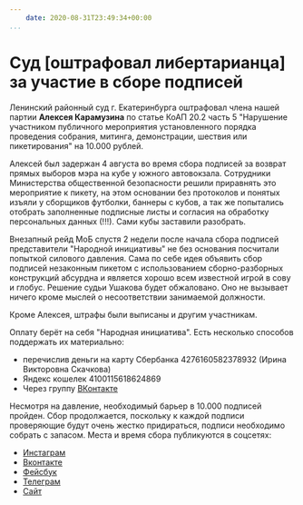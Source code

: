 ```yaml
---
    date: 2020-08-31T23:49:34+00:00
...
```


# Суд [оштрафовал либертарианца] за участие в сборе подписей

Ленинский районный суд г. Екатеринбурга оштрафовал члена нашей партии **Алексея Карамузина** по статье КоАП 20.2 часть 5 "Нарушение участником публичного мероприятия установленного порядка проведения собрания, митинга, демонстрации, шествия или пикетирования" на 10.000 рублей. 

Алексей был задержан 4 августа во время сбора подписей за возврат прямых выборов мэра на кубе у южного автовокзала. Сотрудники Министерства общественной безопасности решили приравнять это мероприятие к пикету, на этом основании без протоколов и понятых изъяли у сборщиков футболки, баннеры с кубов, а так же попытались отобрать заполненные подписные листы и согласия на обработку персональных данных (!!!). Сами кубы заставили разобрать. 

Внезапный рейд МоБ спустя 2 недели после начала сбора подписей представители "Народной инициативы" не без основания посчитали попыткой силового давления. Сама по себе идея объявить сбор подписей незаконным пикетом с использованием сборно-разборных конструкций абсурдна и является хорошо всем известной игрой в сову и глобус. Решение судьи Ушакова будет обжаловано. Оно не вызывает ничего кроме мыслей о несоответствии занимаемой должности.  

Кроме Алексея, штрафы были выписаны и другим участникам. 

Оплату берёт на себя "Народная инициатива". 
Есть несколько способов поддержать их материально:

* перечислив деньги на карту Сбербанка 4276160582378932 (Ирина Викторовна Скачкова)
* Яндекс кошелек 4100115618624869
* Через группу [ВКонтакте](https://vk.com/vernemvybory) 

Несмотря на давление, необходимый барьер в 10.000 подписей пройден. Сбор продолжается, поскольку к каждой подписи проверяющие будут очень жестко придираться, подписи необходимо собрать с запасом. 
Места и время сбора публикуются в соцсетях:

* [Инстаграм](http://instagram.com/vernemvybory)
* [Вконтакте](https://vk.com/vernemvybory)
* [Фейсбук](http://facebook.com/vernemvybory/)
* [Телеграм](http://t.me/vernemvybory)
* [Сайт](https://www.vernemvybory.com/)